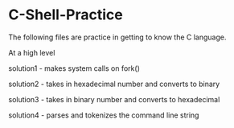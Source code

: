 # C-Shell-Practice

The following files are practice in getting to know the C language.

At a high level

solution1 - makes system calls on fork()

solution2 - takes in hexadecimal number and converts to binary

solution3 - takes in binary number and converts to hexadecimal

solution4 - parses and tokenizes the command line string
